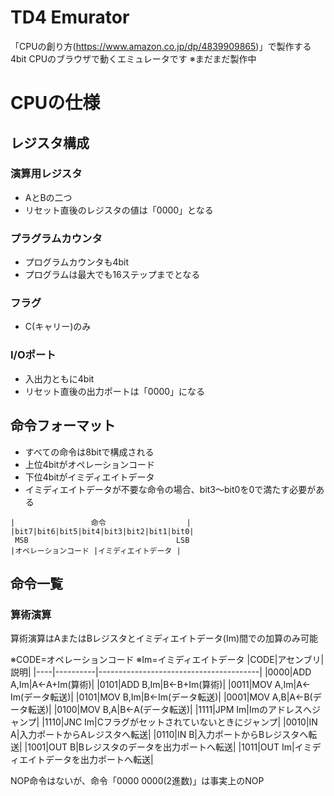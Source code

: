 # TD4 Emurator

「CPUの創り方(https://www.amazon.co.jp/dp/4839909865)」で製作する4bit CPUのブラウザで動くエミュレータです
※まだまだ製作中

# CPUの仕様
## レジスタ構成
### 演算用レジスタ
- AとBの二つ
- リセット直後のレジスタの値は「0000」となる

### プラグラムカウンタ
- プログラムカウンタも4bit
- プログラムは最大でも16ステップまでとなる

### フラグ
- C(キャリー)のみ

### I/Oポート
- 入出力ともに4bit
- リセット直後の出力ポートは「0000」になる

## 命令フォーマット
- すべての命令は8bitで構成される
- 上位4bitがオペレーションコード
- 下位4bitがイミディエイトデータ
- イミディエイトデータが不要な命令の場合、bit3～bit0を0で満たす必要がある

```
|                 命令                  |
|bit7|bit6|bit5|bit4|bit3|bit2|bit1|bit0|
 MSB                                 LSB
|オペレーションコード |イミディエイトデータ |
```

## 命令一覧
### 算術演算
算術演算はAまたはBレジスタとイミディエイトデータ(Im)間での加算のみ可能

※CODE=オペレーションコード
※Im=イミディエイトデータ
|CODE|アセンブリ|説明|
|----|----------|----------------------------------------|
|0000|ADD A,Im|A<-A+Im(算術)|
|0101|ADD B,Im|B<-B+Im(算術)|
|0011|MOV A,Im|A<-Im(データ転送)|
|0101|MOV B,Im|B<-Im(データ転送)|
|0001|MOV A,B|A<-B(データ転送)|
|0100|MOV B,A|B<-A(データ転送)|
|1111|JPM Im|Imのアドレスへジャンプ|
|1110|JNC Im|Cフラグがセットされていないときにジャンプ|
|0010|IN  A|入力ポートからAレジスタへ転送|
|0110|IN  B|入力ポートからBレジスタへ転送|
|1001|OUT B|Bレジスタのデータを出力ポートへ転送|
|1011|OUT Im|イミディエイトデータを出力ポートへ転送|

NOP命令はないが、命令「0000 0000(2進数)」は事実上のNOP